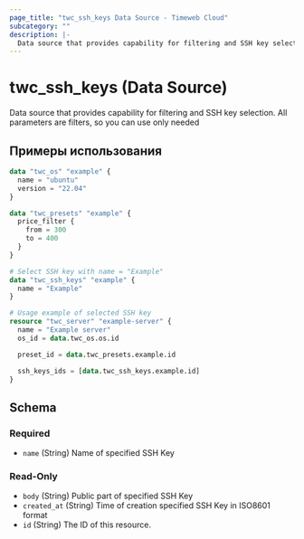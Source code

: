 ```yaml
---
page_title: "twc_ssh_keys Data Source - Timeweb Cloud"
subcategory: ""
description: |-
  Data source that provides capability for filtering and SSH key selection. All parameters are filters, so you can use only needed
---
```


# twc_ssh_keys (Data Source)

Data source that provides capability for filtering and SSH key selection. All parameters are filters, so you can use only needed

## Примеры использования

```terraform
data "twc_os" "example" {
  name = "ubuntu"
  version = "22.04"
}

data "twc_presets" "example" {
  price_filter {
    from = 300
    to = 400
  }
}

# Select SSH key with name = "Example"
data "twc_ssh_keys" "example" {
  name = "Example"
}

# Usage example of selected SSH key
resource "twc_server" "example-server" {
  name = "Example server"
  os_id = data.twc_os.os.id

  preset_id = data.twc_presets.example.id

  ssh_keys_ids = [data.twc_ssh_keys.example.id]
}
```

<!-- schema generated by tfplugindocs -->
## Schema

### Required

- `name` (String) Name of specified SSH Key

### Read-Only

- `body` (String) Public part of specified SSH Key
- `created_at` (String) Time of creation specified SSH Key in ISO8601 format
- `id` (String) The ID of this resource.

